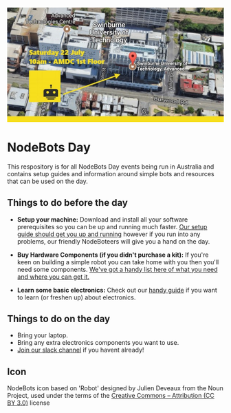 ![nbdau.jpg](nbdau.jpg)

# NodeBots Day

This respository is for all NodeBots Day events being run in Australia and contains setup guides and information around simple bots and resources that can be used on the day.


## Things to do before the day

- **Setup your machine:** Download and install all your software prerequisites so you can be up and running much faster. [Our setup guide should get you up and running](setup.md) however if you run into any problems, our friendly NodeBoteers will give you a hand on the day.

- **Buy Hardware Components (if you didn't purchase a kit):** If you're keen on building a simple robot you can take home with you then you'll need some components. [We've got a handy list here of what you need and where you can get it.](https://github.com/nodebotsau/simplebot#materials-needed)

- **Learn some basic electronics:** Check out our [handy guide](Nodebots%20electronics%20primer.pdf) if you want to learn (or freshen up) about electronics.

## Things to do on the day

- Bring your laptop.
- Bring any extra electronics components you want to use.
- [Join our slack channel](http://invite.nodebots.au) if you havent already!

## Icon
NodeBots icon based on 'Robot' designed by Julien Deveaux from the Noun Project, used under the terms of the [Creative Commons – Attribution (CC BY 3.0)](http://creativecommons.org/licenses/by/3.0/us/) license
